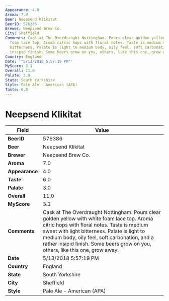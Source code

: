 ```yaml
---
Appearance: 4.0
Aroma: 7.0
Beer: Neepsend Klikitat
BeerID: 576386
Brewer: Neepsend Brew Co.
City: Sheffield
Comments: Cask at The Overdraught Nottingham. Pours clear golden yellow with white
  foam lace top. Aroma citric hops with floral notes. Taste is medium sweet with light
  bitterness. Palate is light to medium body, oily feel, soft carbonation, and a rather
  insipid finish. Some beers grow on you, others, like this one, grow away.
Country: England
Date: '"5/13/2018 5:57:19 PM"'
MyScore: 3.1
Overall: 11.0
Palate: 3.0
State: South Yorkshire
Style: Pale Ale - American (APA)
Taste: 6.0
---
```


# Neepsend Klikitat

| Field         | Value |
|---------------|-------|
| **BeerID** | 576386 |
| **Beer** | Neepsend Klikitat |
| **Brewer** | Neepsend Brew Co. |
| **Aroma** | 7.0 |
| **Appearance** | 4.0 |
| **Taste** | 6.0 |
| **Palate** | 3.0 |
| **Overall** | 11.0 |
| **MyScore** | 3.1 |
| **Comments** | Cask at The Overdraught Nottingham. Pours clear golden yellow with white foam lace top. Aroma citric hops with floral notes. Taste is medium sweet with light bitterness. Palate is light to medium body, oily feel, soft carbonation, and a rather insipid finish. Some beers grow on you, others, like this one, grow away. |
| **Date** | 5/13/2018 5:57:19 PM |
| **Country** | England |
| **State** | South Yorkshire |
| **City** | Sheffield |
| **Style** | Pale Ale - American (APA) |
